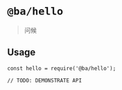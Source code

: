 # `@ba/hello`

> 问候

## Usage

```
const hello = require('@ba/hello');

// TODO: DEMONSTRATE API
```
